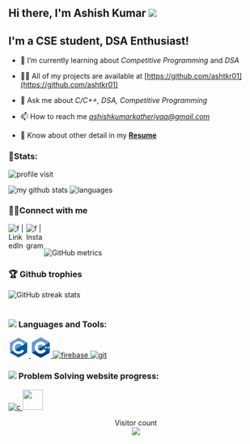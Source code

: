 ## Hi there, I'm Ashish Kumar <img src="https://media.giphy.com/media/hvRJCLFzcasrR4ia7z/giphy.gif" width="25px">

## I'm a CSE student, DSA Enthusiast!

- 🌱 I’m currently learning about *Competitive Programming* and *DSA*

- 👨‍💻 All of my projects are available at [https://github.com/ashtkr01](https://github.com/ashtkr01)

- 💬 Ask me about *C/C++, DSA, Competitive Programming*

- 📫 How to reach me *ashishkumarkatheriyaa@gmail.com*

- 📄 Know about other detail in my **[Resume](https://bit.ly/ashtkr)**

### 👦Stats:

<div align="left">

![profile visit](https://komarev.com/ghpvc/?username=ashtkr01) 

<p align="left">
<img src="https://github-readme-stats.vercel.app/api?username=ashtkr01&show_icons=true&theme=buefy" alt="my github stats" width="420"/>&nbsp;<img src="https://github-readme-stats.vercel.app/api/top-langs/?username=ashtkr01&layout=compact&theme=buefy" alt="languages" height="165">
</p>
</div>

### 👨‍💻Connect with me

[<img align="left" alt="f | LinkedIn" width="35px" src="https://cdn.jsdelivr.net/npm/simple-icons@v3/icons/linkedin.svg" />][linkedin]
[<img align="left" alt="f | Instagram" width="35px" src="https://cdn.jsdelivr.net/npm/simple-icons@v3/icons/instagram.svg" />][instagram]
<br />
<br />

![GitHub metrics](https://metrics.lecoq.io/ashtkr01) <br>

### 🏆 Github trophies

![GitHub streak stats](https://github-readme-streak-stats.herokuapp.com/?user=ashtkr01)  
<br />

### <img src="https://media.giphy.com/media/WUlplcMpOCEmTGBtBW/giphy.gif" width="50"> Languages and Tools:

<p align="left">
	<a href="https://www.cprogramming.com/" target="_blank">
		<img src="https://raw.githubusercontent.com/devicons/devicon/master/icons/c/c-original.svg" alt="c" width="40" height="40"/>
	</a>
	<a href="https://www.w3schools.com/cpp/" target="_blank">
		<img src="https://raw.githubusercontent.com/devicons/devicon/master/icons/cplusplus/cplusplus-original.svg" alt="cplusplus" width="40" height="40"/>
	<a href="https://firebase.google.com/" target="_blank">
		<img src="https://www.vectorlogo.zone/logos/firebase/firebase-icon.svg" alt="firebase" width="40" height="40"/>
	</a>
	<a href="https://git-scm.com/" target="_blank">
		<img src="https://www.vectorlogo.zone/logos/git-scm/git-scm-icon.svg" alt="git" width="40" height="40"/>
	</a>
</p>

### <img src="https://media.giphy.com/media/5h0piMX8ku0xj97W0t/giphy.gif" width="50"> Problem Solving website progress:

<p align="left">
	<a href="https://leetcode.com/ashtkr/" target="_blank">
		<img src="https://leetcode.com/static/images/LeetCode_logo_rvs.png" alt="c" width="40" height="40"/>
	</a>
	<a href="https://auth.geeksforgeeks.org/user/ashtkr" target="_blank">
		<img src="https://media.geeksforgeeks.org/wp-content/uploads/20210915115837/gfg3-300x300.png" width="40" height="40"/>
	</a>
</p>

[instagram]: https://www.instagram.com/ashstkr/
[linkedin]: https://www.linkedin.com/in/ashish-kumar-33b499247/

<p align="center"> 
  Visitor count<br>
  <img src="https://profile-counter.glitch.me/ashtkr01/count.svg" />
</p>
